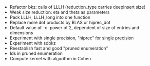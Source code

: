 - Refactor bkz: calls of LLLH (reduction_type carries deepinsert size)
- Weak size reduction: eta and theta as parameters
- Pack LLLH, LLLH_long into one function
- Replace more dot products by BLAS or hiprec_dot
- Default value of -c: power of 2, dependent of size of entries and dimensions
- Experiment with single precision, "hiprec" for single precision
- Experiment with sdbkz
- Reestablish fast and good "pruned enumeration"
- lds in pruned enumeration
- Compute kernel with algorithm in Cohen


